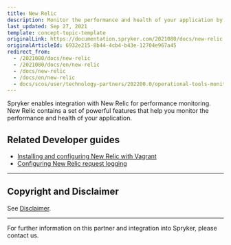```yaml
---
title: New Relic
description: Monitor the performance and health of your application by integrating New Relic into the Spryker Commerce OS.
last_updated: Sep 27, 2021
template: concept-topic-template
originalLink: https://documentation.spryker.com/2021080/docs/new-relic
originalArticleId: 6932e215-8b44-4cb4-b43e-12704e967a45
redirect_from:
  - /2021080/docs/new-relic
  - /2021080/docs/en/new-relic
  - /docs/new-relic
  - /docs/en/new-relic
  - docs/scos/user/technology-partners/202200.0/operational-tools-monitoring-legal-etc/new-relic.html
---
```


Spryker enables integration with New Relic for performance monitoring. New Relic contains a set of powerful features that help you monitor the performance and health of your application.

## Related Developer guides

* [Installing and configuring New Relic with Vagrant](/docs/scos/dev/technology-partner-guides/{{page.version}}/operational-tools-monitoring-legal-etc/new-relic/installing-and-configuring-new-relic–with–vagrant.html)
* [Configuring New Relic request logging](/docs/scos/dev/technology-partner-guides/{{page.version}}/operational-tools-monitoring-legal-etc/new-relic/configuring-new-relic-logging.html)

---

## Copyright and Disclaimer

See [Disclaimer](https://github.com/spryker/spryker-documentation).

---
For further information on this partner and integration into Spryker, please contact us.

<div class="hubspot-form js-hubspot-form" data-portal-id="2770802" data-form-id="163e11fb-e833-4638-86ae-a2ca4b929a41" id="hubspot-1"></div>
